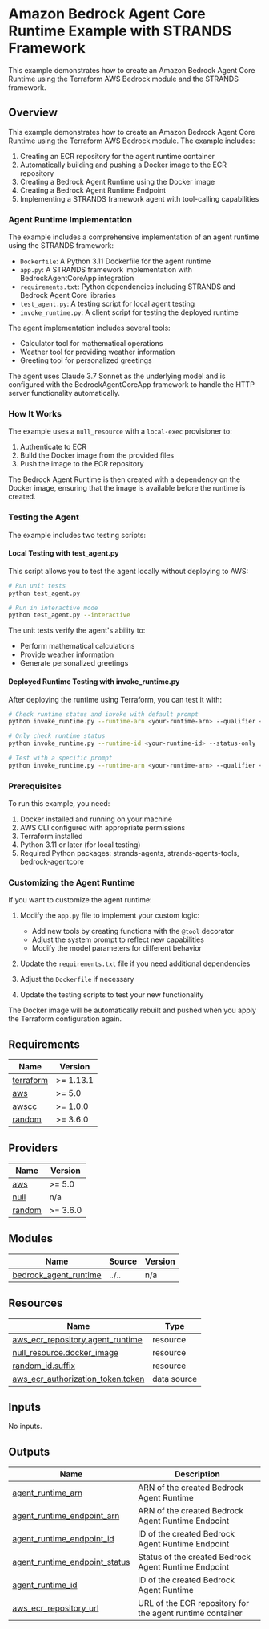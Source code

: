 <!-- BEGIN_TF_DOCS -->
# Amazon Bedrock Agent Core Runtime Example with STRANDS Framework

This example demonstrates how to create an Amazon Bedrock Agent Core Runtime using the Terraform AWS Bedrock module and the STRANDS framework.

## Overview

This example demonstrates how to create an Amazon Bedrock Agent Core Runtime using the Terraform AWS Bedrock module. The example includes:

1. Creating an ECR repository for the agent runtime container
2. Automatically building and pushing a Docker image to the ECR repository
3. Creating a Bedrock Agent Runtime using the Docker image
4. Creating a Bedrock Agent Runtime Endpoint
5. Implementing a STRANDS framework agent with tool-calling capabilities

### Agent Runtime Implementation

The example includes a comprehensive implementation of an agent runtime using the STRANDS framework:

- `Dockerfile`: A Python 3.11 Dockerfile for the agent runtime
- `app.py`: A STRANDS framework implementation with BedrockAgentCoreApp integration
- `requirements.txt`: Python dependencies including STRANDS and Bedrock Agent Core libraries
- `test_agent.py`: A testing script for local agent testing
- `invoke_runtime.py`: A client script for testing the deployed runtime

The agent implementation includes several tools:

- Calculator tool for mathematical operations
- Weather tool for providing weather information
- Greeting tool for personalized greetings

The agent uses Claude 3.7 Sonnet as the underlying model and is configured with the BedrockAgentCoreApp framework to handle the HTTP server functionality automatically.

### How It Works

The example uses a `null_resource` with a `local-exec` provisioner to:

1. Authenticate to ECR
2. Build the Docker image from the provided files
3. Push the image to the ECR repository

The Bedrock Agent Runtime is then created with a dependency on the Docker image, ensuring that the image is available before the runtime is created.

### Testing the Agent

The example includes two testing scripts:

#### Local Testing with test\_agent.py

This script allows you to test the agent locally without deploying to AWS:

```bash
# Run unit tests
python test_agent.py

# Run in interactive mode
python test_agent.py --interactive
```

The unit tests verify the agent's ability to:

- Perform mathematical calculations
- Provide weather information
- Generate personalized greetings

#### Deployed Runtime Testing with invoke\_runtime.py

After deploying the runtime using Terraform, you can test it with:

```bash
# Check runtime status and invoke with default prompt
python invoke_runtime.py --runtime-arn <your-runtime-arn> --qualifier <endpoint-qualifier>

# Only check runtime status
python invoke_runtime.py --runtime-id <your-runtime-id> --status-only

# Test with a specific prompt
python invoke_runtime.py --runtime-arn <your-runtime-arn> --qualifier <endpoint-qualifier> --prompt "What's the weather like?"
```

### Prerequisites

To run this example, you need:

1. Docker installed and running on your machine
2. AWS CLI configured with appropriate permissions
3. Terraform installed
4. Python 3.11 or later (for local testing)
5. Required Python packages: strands-agents, strands-agents-tools, bedrock-agentcore

### Customizing the Agent Runtime

If you want to customize the agent runtime:

1. Modify the `app.py` file to implement your custom logic:

   - Add new tools by creating functions with the `@tool` decorator
   - Adjust the system prompt to reflect new capabilities
   - Modify the model parameters for different behavior

2. Update the `requirements.txt` file if you need additional dependencies

3. Adjust the `Dockerfile` if necessary

4. Update the testing scripts to test your new functionality

The Docker image will be automatically rebuilt and pushed when you apply the Terraform configuration again.

## Requirements

| Name | Version |
|------|---------|
| <a name="requirement_terraform"></a> [terraform](#requirement\_terraform) | >= 1.13.1 |
| <a name="requirement_aws"></a> [aws](#requirement\_aws) | >= 5.0 |
| <a name="requirement_awscc"></a> [awscc](#requirement\_awscc) | >= 1.0.0 |
| <a name="requirement_random"></a> [random](#requirement\_random) | >= 3.6.0 |

## Providers

| Name | Version |
|------|---------|
| <a name="provider_aws"></a> [aws](#provider\_aws) | >= 5.0 |
| <a name="provider_null"></a> [null](#provider\_null) | n/a |
| <a name="provider_random"></a> [random](#provider\_random) | >= 3.6.0 |

## Modules

| Name | Source | Version |
|------|--------|---------|
| <a name="module_bedrock_agent_runtime"></a> [bedrock\_agent\_runtime](#module\_bedrock\_agent\_runtime) | ../.. | n/a |

## Resources

| Name | Type |
|------|------|
| [aws_ecr_repository.agent_runtime](https://registry.terraform.io/providers/hashicorp/aws/latest/docs/resources/ecr_repository) | resource |
| [null_resource.docker_image](https://registry.terraform.io/providers/hashicorp/null/latest/docs/resources/resource) | resource |
| [random_id.suffix](https://registry.terraform.io/providers/hashicorp/random/latest/docs/resources/id) | resource |
| [aws_ecr_authorization_token.token](https://registry.terraform.io/providers/hashicorp/aws/latest/docs/data-sources/ecr_authorization_token) | data source |

## Inputs

No inputs.

## Outputs

| Name | Description |
|------|-------------|
| <a name="output_agent_runtime_arn"></a> [agent\_runtime\_arn](#output\_agent\_runtime\_arn) | ARN of the created Bedrock Agent Runtime |
| <a name="output_agent_runtime_endpoint_arn"></a> [agent\_runtime\_endpoint\_arn](#output\_agent\_runtime\_endpoint\_arn) | ARN of the created Bedrock Agent Runtime Endpoint |
| <a name="output_agent_runtime_endpoint_id"></a> [agent\_runtime\_endpoint\_id](#output\_agent\_runtime\_endpoint\_id) | ID of the created Bedrock Agent Runtime Endpoint |
| <a name="output_agent_runtime_endpoint_status"></a> [agent\_runtime\_endpoint\_status](#output\_agent\_runtime\_endpoint\_status) | Status of the created Bedrock Agent Runtime Endpoint |
| <a name="output_agent_runtime_id"></a> [agent\_runtime\_id](#output\_agent\_runtime\_id) | ID of the created Bedrock Agent Runtime |
| <a name="output_aws_ecr_repository_url"></a> [aws\_ecr\_repository\_url](#output\_aws\_ecr\_repository\_url) | URL of the ECR repository for the agent runtime container |
<!-- END_TF_DOCS -->